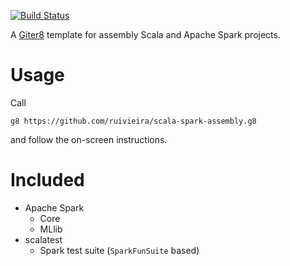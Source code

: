 [![Build Status](https://travis-ci.org/ruivieira/scala-spark-assembly.g8.svg?branch=master)](https://travis-ci.org/ruivieira/scala-spark.g8)

A [Giter8][g8] template for assembly Scala and Apache Spark projects.

# Usage

Call
```
g8 https://github.com/ruivieira/scala-spark-assembly.g8
```
and follow the on-screen instructions.

[g8]: http://www.foundweekends.org/giter8/

# Included

 * Apache Spark
   * Core
   * MLlib
 * scalatest
    * Spark test suite (`SparkFunSuite` based)
